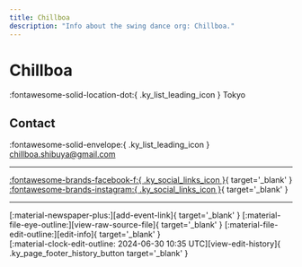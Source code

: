 ```yaml
---
title: Chillboa
description: "Info about the swing dance org: Chillboa."
---
```


# Chillboa

:fontawesome-solid-location-dot:{ .ky_list_leading_icon } Tokyo  


## Contact

:fontawesome-solid-envelope:{ .ky_list_leading_icon } <chillboa.shibuya@gmail.com>  

---

 [:fontawesome-brands-facebook-f:{ .ky_social_links_icon }](https://www.facebook.com/chillboa){ target='_blank' } [:fontawesome-brands-instagram:{ .ky_social_links_icon }](https://instagram.com/chillboa_shibuya){ target='_blank' }

---

<div class="ky_page_footer" markdown>
<div class="ky_page_footer_trailing" markdown="span">
[:material-newspaper-plus:][add-event-link]{ target='_blank' }
[:material-file-eye-outline:][view-raw-source-file]{ target='_blank' }
[:material-file-edit-outline:][edit-info]{ target='_blank' }
</div>
<div class="ky_page_footer_leading" markdown="span">
[:material-clock-edit-outline: 2024-06-30 10:35 UTC][view-edit-history]{ .ky_page_footer_history_button target='_blank' }
</div>
</div>

[add-event-link]: https://github.com/swingdance/events/issues/new?assignees=&labels=add+event&projects=&template=02-add_entity.yml&title=%5Bjp%5D%20%3CName%3E&region=jp&province=Tokyo&city=Tokyo&org_id=chillboa "Add Event"
[view-raw-source-file]: https://github.com/swingdance/orgs/blob/main/jp/chillboa.json "View Raw Source File"
[edit-info]: https://github.com/swingdance/orgs/issues/new?assignees=&labels=update+org&projects=&template=03-update_entity.yml&title=%5Bjp%5D%20Chillboa&region=jp&id=chillboa&name=Chillboa "Edit Info"

[view-edit-history]: https://github.com/swingdance/orgs/commits/main/jp/chillboa.json "View Edit History"
